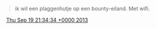 > ik wil een plaggenhutje op een bounty\-eiland\. Met wifi\.

<img src="../../media/tweet.ico" width="12" /> [Thu Sep 19 21:34:34 +0000 2013](https://twitter.com/DromerDenker/status/380807150421159936)